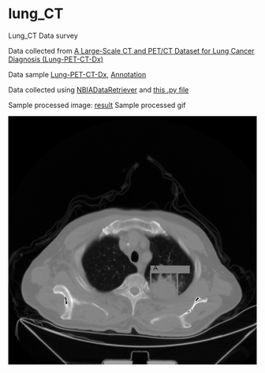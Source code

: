 # lung_CT

Lung_CT Data survey

Data collected from [A Large-Scale CT and PET/CT Dataset for Lung Cancer Diagnosis (Lung-PET-CT-Dx)](https://wiki.cancerimagingarchive.net/pages/viewpage.action?pageId=70224216)

Data sample [Lung-PET-CT-Dx](./Lung-PET-CT-Dx/), [Annotation](./Annotation)

Data collected using [NBIADataRetriever](https://wiki.cancerimagingarchive.net/display/NBIA/Cancer+Imaging+Archive+User%27s+Guide#CancerImagingArchiveUser%27sGuide-InstallingtheNBIADataRetriever) and [this .py file](./VisualizationTools/visualization.py)

Sample processed image: [result](./Lung-PET-CT-Dx/Lung_Dx-A0001/1.3.6.1.4.1.14519.5.2.1.6655.2359.165554066086145834377508507990/result/)
Sample processed gif

![](./Lung-PET-CT-Dx/Lung_Dx-A0001/1.3.6.1.4.1.14519.5.2.1.6655.2359.165554066086145834377508507990/result/result.gif)

